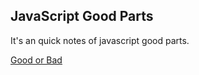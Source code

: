 ## JavaScript Good Parts
It's an quick notes of javascript good parts.

[Good or Bad](https://github.com/SaravananRajaraman/learn/blob/master/JavaScript_Good_parts/Good%20or%20Bad.md)



<!--stackedit_data:
eyJoaXN0b3J5IjpbLTI4MjYzMTgxNV19
-->